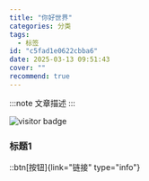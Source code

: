 ```yaml
---
title: "你好世界"
categories: 分类
tags:
  - 标签
id: "c5fad1e0622cbba6"
date: 2025-03-13 09:51:43
cover: ""
recommend: true
---
```


:::note
文章描述
:::

![visitor badge](https://visitor-badge.laobi.icu/badge?page_id=Nicholas003.blog.c5fad1e0622cbba6&format=true)

### 标题1

::btn[按钮]{link="链接" type="info"}